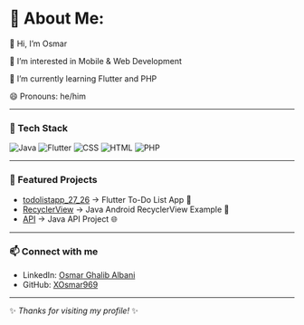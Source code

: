 # 💫 About Me:

👋 Hi, I’m Osmar  

👀 I’m interested in Mobile & Web Development  

🌱 I’m currently learning Flutter and PHP

😄 Pronouns: he/him  

---

### 🔧 Tech Stack
![Java](https://img.shields.io/badge/Java-ED8B00?style=for-the-badge&logo=openjdk&logoColor=white)
![Flutter](https://img.shields.io/badge/Flutter-02569B?style=for-the-badge&logo=flutter&logoColor=white)
![CSS](https://img.shields.io/badge/CSS3-1572B6?style=for-the-badge&logo=css3&logoColor=white)
![HTML](https://img.shields.io/badge/HTML5-E34F26?style=for-the-badge&logo=html5&logoColor=white)
![PHP](https://img.shields.io/badge/PHP-777BB4?style=for-the-badge&logo=php&logoColor=white)

---

### 📌 Featured Projects
- [todolistapp_27_26](https://github.com/XOsmar969/todolistapp_27_26) → Flutter To-Do List App 📱  
- [RecyclerView](https://github.com/XOsmar969/RecyclerView) → Java Android RecyclerView Example 📂  
- [API](https://github.com/XOsmar969/API) → Java API Project 🌐  

---

### 📫 Connect with me
- LinkedIn: [Osmar Ghalib Albani](https://www.linkedin.com/in/osmar-ghalib-albani-764926383)  
- GitHub: [XOsmar969](https://github.com/XOsmar969)  

---
✨ *Thanks for visiting my profile!* ✨
